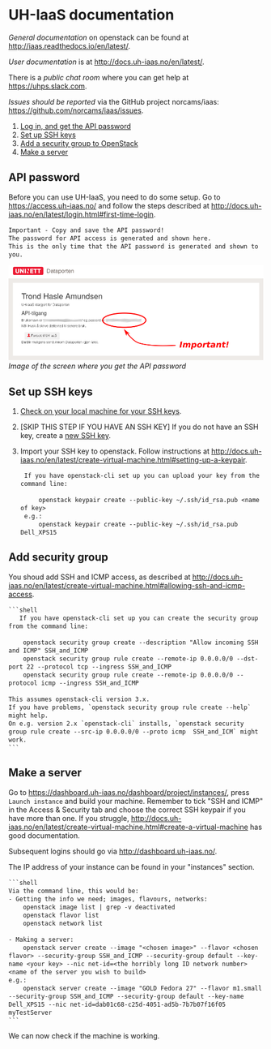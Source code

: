 # UH-IaaS documentation

*General documentation* on openstack can be found at <http://iaas.readthedocs.io/en/latest/>.

*User documentation* is at <http://docs.uh-iaas.no/en/latest/>.

There is a *public chat room* where you can get help at <https://uhps.slack.com>.

*Issues should be reported* via the GitHub project norcams/iaas: <https://github.com/norcams/iaas/issues>.

1. [Log in, and get the API password](#API-password)
2. [Set up SSH keys](#Set-up-SSH-keys)
3. [Add a security group to OpenStack](#Add-security-group)
4. [Make a server](#Make-a-server)

## API password

Before you can use UH-IaaS, you need to do some setup.
Go to <https://access.uh-iaas.no/> and follow the steps described at <http://docs.uh-iaas.no/en/latest/login.html#first-time-login>.

	Important - Copy and save the API password! 
   	The password for API access is generated and shown here. 
   	This is the only time that the API password is generated and shown to you.

![alt text](bilder/access-05.png "Image of the screen where you get the API password")
*Image of the screen where you get the API password*

## Set up SSH keys

1. [Check on your local machine for your SSH keys](https://help.github.com/articles/checking-for-existing-ssh-keys/).
2. [SKIP THIS STEP IF YOU HAVE AN SSH KEY] If you do not have an SSH key, create a [new SSH key](https://help.github.com/articles/generating-a-new-ssh-key-and-adding-it-to-the-ssh-agent/).
3. Import your SSH key to openstack. Follow instructions at <http://docs.uh-iaas.no/en/latest/create-virtual-machine.html#setting-up-a-keypair>.

	```shell
 	 If you have openstack-cli set up you can upload your key from the command line:

         openstack keypair create --public-key ~/.ssh/id_rsa.pub <name of key>
	 e.g.:
         openstack keypair create --public-key ~/.ssh/id_rsa.pub Dell_XPS15
	```
	
## Add security group

You shoud add SSH and ICMP access, as described at <http://docs.uh-iaas.no/en/latest/create-virtual-machine.html#allowing-ssh-and-icmp-access>.

	```shell
       If you have openstack-cli set up you can create the security group from the command line:

        openstack security group create --description "Allow incoming SSH and ICMP" SSH_and_ICMP
        openstack security group rule create --remote-ip 0.0.0.0/0 --dst-port 22 --protocol tcp --ingress SSH_and_ICMP
        openstack security group rule create --remote-ip 0.0.0.0/0 --protocol icmp --ingress SSH_and_ICMP

	This assumes openstack-cli version 3.x.
	If you have problems, `openstack security group rule create --help` might help.
	On e.g. version 2.x `openstack-cli` installs, `openstack security group rule create --src-ip 0.0.0.0/0 --proto icmp  SSH_and_ICM` might work.
	```

## Make a server

Go to <https://dashboard.uh-iaas.no/dashboard/project/instances/>, press `Launch instance` and build your machine.
Remember to tick "SSH and ICMP" in the Access & Security tab and choose the correct SSH keypair if you have more than one. 
If you struggle, <http://docs.uh-iaas.no/en/latest/create-virtual-machine.html#create-a-virtual-machine> has good documentation. 

Subsequent logins should go via <http://dashboard.uh-iaas.no/>.

The IP address of your instance can be found in your "instances" section. 

	```shell
	Via the command line, this would be:
	- Getting the info we need; images, flavours, networks:
        openstack image list | grep -v deactivated
        openstack flavor list
        openstack network list

	- Making a server:
        openstack server create --image "<chosen image>" --flavor <chosen flavor> --security-group SSH_and_ICMP --security-group default --key-name <your key> --nic net-id=<the horribly long ID network number> <name of the server you wish to build>
	e.g.:
        openstack server create --image "GOLD Fedora 27" --flavor m1.small --security-group SSH_and_ICMP --security-group default --key-name Dell_XPS15 --nic net-id=dab01c68-c25d-4051-ad5b-7b7b07f16f05 myTestServer
	```

We can now check if the machine is working. 
